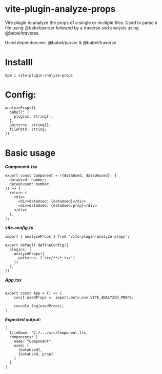 # vite-plugin-analyze-props

Vite plugin to analyze the props of a single or multiple files.
Used to parse a file using @babel/parser followed by a traverse and analysis using @babel/traverse.

Used dependencies: @babel/parser & @babel/traverse

# Installl

```npm i vite-plugin-analyze-props```

# Config:

```
analyzeProps({
  babel?: {
    plugins: string[];
  },
  patterns: string[];
  filePath: string;
})
```

# Basic usage

***Component.tsx***
```
export const Component = ({dataUsed, dataUnused}: {
  dataUsed: number;
  dataUnused: number;
}) => {
  return (
    <div>
      <div>dataUsed: {dataUsed}</div>
      <div>dataUsed: {dataUsed.prop}</div>
    </div>
  );
};
```

***vite.config.ts***
```
import { analyzeProps } from 'vite-plugin-analyze-props';

export default defineConfig({
  plugins: [
    analyzeProps({
      patterns: ['src/**/*.tsx']
    })
  ],
})
```

***App.tsx***
```

export const App = () => {
    const usedProps =  import.meta.env.VITE_ANALYZED_PROPS;

    console.log(usedProps);
}
```

***Expected output:***
```
[
  fileName: "C:/.../src/Component.tsx,
  components: [
    name: "Component",
    used: [
      [dataUsed],
      [dataUsed, prop]
    ]
  ]
]
```